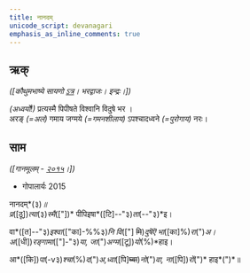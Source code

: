 ```yaml
---
title: नानदम्  
unicode_script: devanagari  
emphasis_as_inline_comments: true
---   
```


## ऋक्

*([कौथुमभाष्ये सायणो [ऽत्र](https://archive.org/details/SamaVedaSanhitaWithSayanabhashyaVolume1SatyavrataSamasrami1874bis/page/n782&sa=D&ust=1542425956285000)। भरद्वाजः। इन्द्रः।])*

*(अध्वर्यो!)* प्रत्यस्मै पिपीषते विश्वानि विदुषे भर  ।  
अरङ् *(=अलं)* गमाय जग्मये *(=गमनशीलाय)* ऽपश्चादध्वने *(=पुरोगाय)* नरः।

## साम

*([गानमूलम् - [२०१५](https://archive.org/stream/sAmaveda-jaiminIya-paravastu-paramparA-docs/UDAKA%20SAANTHI%20SAAMAANI%23mode/1up&sa=D&ust=1542425956286000)।])*
- गोपालार्यः 2015  
<div class="audioEmbed" src="https://archive
.org/download/jaiminIya-sAma-gAna-paravastu-tradition-gopAla-2015/nAnadam.mp3"></div>

नानदम्*(३)*॥  
प्र*([ठू])*त्या*(३)*स्मै*(["])* पीपिइषा*([टि]--"३)*ता*(--"३)*इ।

वा*([त]--"३)*इश्वा*(["का]-%%३)*नि वि*(["] ~~मि~~)*दुषॆऎ भा*([का]%)*रा*(")*अ।  
अ*([धी])*रङ्गामा*(["]-"३)*या, जा*(")*अग्म*([टू])*यो*(%)*हाइ।

आ*([कि])*पा*(-v३)*श्चा*(%)*द*(")*अ,ध्वा*([पि]~~घ्वा~~)*नो*(")*वा, ना*([पि])*रों*(")* हाइ*(")*॥